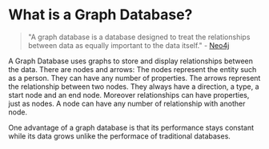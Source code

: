 # What is a Graph Database?

> "A graph database is a database designed to treat the relationships between data as equally important to the data itself." - [Neo4j](https://neo4j.com/developer/graph-database/)

A Graph Database uses graphs to store and display relationships between the data. 
There are nodes and arrows: The nodes represent the entity such as a person. They can have any number of properties. 
The arrows represent the relationship between two nodes. They always have a direction, a type, a start node and an end node.
Moreover relationships can have properties, just as nodes. A node can have any number of relationship with another node.

One advantage of a graph database is that its performance stays constant while its data grows unlike the performace of traditional databases.
